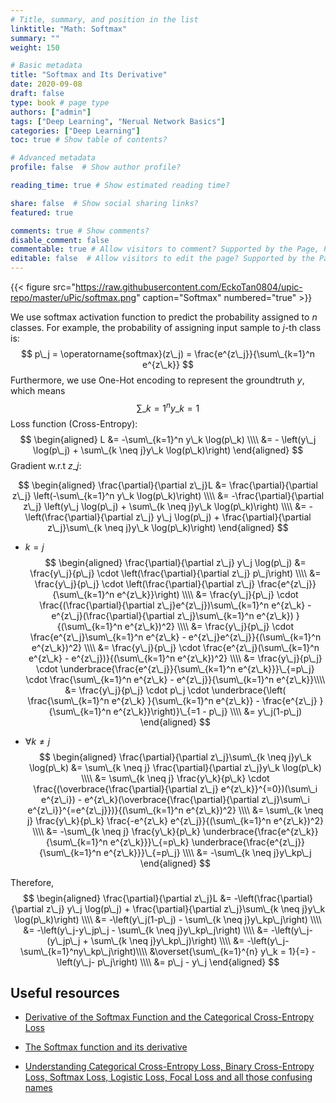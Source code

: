 ```yaml
---
# Title, summary, and position in the list
linktitle: "Math: Softmax"
summary: ""
weight: 150

# Basic metadata
title: "Softmax and Its Derivative"
date: 2020-09-08
draft: false
type: book # page type
authors: ["admin"]
tags: ["Deep Learning", "Nerual Network Basics"]
categories: ["Deep Learning"]
toc: true # Show table of contents?

# Advanced metadata
profile: false  # Show author profile?

reading_time: true # Show estimated reading time?

share: false  # Show social sharing links?
featured: true

comments: true # Show comments?
disable_comment: false
commentable: true # Allow visitors to comment? Supported by the Page, Post, and Docs content types.
editable: false  # Allow visitors to edit the page? Supported by the Page, Post, and Docs content types.
---
```


{{< figure src="https://raw.githubusercontent.com/EckoTan0804/upic-repo/master/uPic/softmax.png" caption="Softmax" numbered="true" >}}

We use softmax activation function to predict the probability assigned to $n$ classes. For example, the probability of assigning input sample to $j$-th class is:
$$
p\_j = \operatorname{softmax}(z\_j) = \frac{e^{z\_j}}{\sum\_{k=1}^n e^{z\_k}}
$$
Furthermore, we use One-Hot encoding to represent the groundtruth $y$, which means
$$
\sum\_{k=1}^n y\_k = 1
$$
Loss function (Cross-Entropy):
$$
\begin{aligned}
L &= -\sum\_{k=1}^n y\_k \log(p\_k) \\\\
&= - \left(y\_j \log(p\_j) + \sum\_{k \neq j}y\_k \log(p\_k)\right)
\end{aligned}
$$
Gradient w.r.t $z\_j$:


$$
\begin{aligned}
\frac{\partial}{\partial z\_j}L 
&= \frac{\partial}{\partial z\_j} \left(-\sum\_{k=1}^n y\_k \log(p\_k)\right) \\\\
&= -\frac{\partial}{\partial z\_j} \left(y\_j \log(p\_j) + \sum\_{k \neq j}y\_k \log(p\_k)\right) \\\\
&= -\left(\frac{\partial}{\partial z\_j} y\_j \log(p\_j) + \frac{\partial}{\partial z\_j}\sum\_{k \neq j}y\_k \log(p\_k)\right) 
\end{aligned}
$$

- $k=j$
  $$
  \begin{aligned}
  \frac{\partial}{\partial z\_j} y\_j \log(p\_j)
  &= \frac{y\_j}{p\_j} \cdot \left(\frac{\partial}{\partial z\_j} p\_j\right) \\\\
  &= \frac{y\_j}{p\_j} \cdot \left(\frac{\partial}{\partial z\_j} \frac{e^{z\_j}}{\sum\_{k=1}^n e^{z\_k}}\right) \\\\
  &= \frac{y\_j}{p\_j} \cdot \frac{(\frac{\partial}{\partial z\_j}e^{z\_j})\sum\_{k=1}^n e^{z\_k} - e^{z\_j}(\frac{\partial}{\partial z\_j}\sum\_{k=1}^n e^{z\_k}) }{(\sum\_{k=1}^n e^{z\_k})^2} \\\\
  &= \frac{y\_j}{p\_j} \cdot \frac{e^{z\_j}\sum\_{k=1}^n e^{z\_k} - e^{z\_j}e^{z\_j}}{(\sum\_{k=1}^n e^{z\_k})^2} \\\\
  &= \frac{y\_j}{p\_j} \cdot \frac{e^{z\_j}(\sum\_{k=1}^n e^{z\_k} - e^{z\_j})}{(\sum\_{k=1}^n e^{z\_k})^2} \\\\
  &= \frac{y\_j}{p\_j} \cdot \underbrace{\frac{e^{z\_j}}{\sum\_{k=1}^n e^{z\_k}}}\_{=p\_j} \cdot \frac{\sum\_{k=1}^n e^{z\_k} - e^{z\_j}}{\sum\_{k=1}^n e^{z\_k}}\\\\
  &= \frac{y\_j}{p\_j} \cdot p\_j \cdot \underbrace{\left( \frac{\sum\_{k=1}^n e^{z\_k} }{\sum\_{k=1}^n e^{z\_k}} - \frac{e^{z\_j} }{\sum\_{k=1}^n e^{z\_k}}\right)}\_{=1 - p\_j} \\\\
  &= y\_j(1-p\_j)
  \end{aligned}
  $$
  
- $\forall k \neq j$
  $$
  \begin{aligned}
  \frac{\partial}{\partial z\_j}\sum\_{k \neq j}y\_k \log(p\_k)
  &= \sum\_{k \neq j} \frac{\partial}{\partial z\_j}y\_k \log(p\_k) \\\\
  &= \sum\_{k \neq j} \frac{y\_k}{p\_k} \cdot \frac{(\overbrace{\frac{\partial}{\partial z\_j} e^{z\_k}}^{=0})(\sum\_i e^{z\_i}) - e^{z\_k}(\overbrace{\frac{\partial}{\partial z\_j}\sum\_i e^{z\_i}}^{=e^{z\_j}})}{(\sum\_{k=1}^n e^{z\_k})^2} \\\\
  &=  \sum\_{k \neq j} \frac{y\_k}{p\_k} \frac{-e^{z\_k} e^{z\_j}}{(\sum\_{k=1}^n e^{z\_k})^2} \\\\
  &= -\sum\_{k \neq j} \frac{y\_k}{p\_k} \underbrace{\frac{e^{z\_k}}{\sum\_{k=1}^n e^{z\_k}}}\_{=p\_k} \underbrace{\frac{e^{z\_j}}{\sum\_{k=1}^n e^{z\_k}}}\_{=p\_j} \\\\
  &= -\sum\_{k \neq j}y\_kp\_j
  \end{aligned}
  $$
  

Therefore,
$$
\begin{aligned}
\frac{\partial}{\partial z\_j}L 
&= -\left(\frac{\partial}{\partial z\_j} y\_j \log(p\_j) + \frac{\partial}{\partial z\_j}\sum\_{k \neq j}y\_k \log(p\_k)\right) \\\\
&= -\left(y\_j(1-p\_j) - \sum\_{k \neq j}y\_kp\_j\right) \\\\
&= -\left(y\_j-y\_jp\_j - \sum\_{k \neq j}y\_kp\_j\right) \\\\
&= -\left(y\_j- (y\_jp\_j + \sum\_{k \neq j}y\_kp\_j)\right) \\\\
&= -\left(y\_j- \sum\_{k=1}^ny\_kp\_j\right)\\\\
&\overset{\sum\_{k=1}^{n} y\_k = 1}{=} -\left(y\_j- p\_j\right) \\\\
&= p\_j - y\_j
\end{aligned}
$$


## Useful resources

- [Derivative of the Softmax Function and the Categorical Cross-Entropy Loss](https://towardsdatascience.com/derivative-of-the-softmax-function-and-the-categorical-cross-entropy-loss-ffceefc081d1)
- [The Softmax function and its derivative](https://eli.thegreenplace.net/2016/the-softmax-function-and-its-derivative/)

- [Understanding Categorical Cross-Entropy Loss, Binary Cross-Entropy Loss, Softmax Loss, Logistic Loss, Focal Loss and all those confusing names](https://gombru.github.io/2018/05/23/cross_entropy_loss/)
